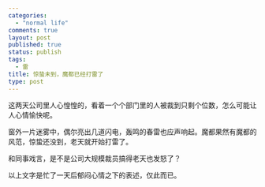 ```yaml
--- 
categories: 
  - "normal life"
comments: true
layout: post
published: true
status: publish
tags: 
  - 雷
title: 惊蛰未到，魔都已经打雷了
type: post
---
```

这两天公司里人心惶惶的，看着一个个部门里的人被裁到只剩个位数，怎么可能让人心情愉快呢。  

窗外一片迷雾中，偶尔亮出几道闪电，轰鸣的春雷也应声响起。魔都果然有魔都的风范，惊蛰还没到，老天就开始打雷了。  

和同事戏言，是不是公司大规模裁员搞得老天也发怒了？  

以上文字是忙了一天后郁闷心情之下的表述，仅此而已。
